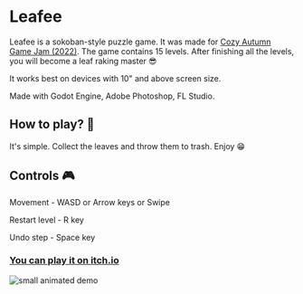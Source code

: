 # Leafee
Leafee is a sokoban-style puzzle game. It was made for [Cozy Autumn Game Jam (2022)](https://itch.io/jam/cozy-autumn-game-jam-2022). The game contains 15 levels. After finishing all the levels, you will become a leaf raking master 😎

It works best on devices with 10" and above screen size.

Made with Godot Engine, Adobe Photoshop, FL Studio.

## How to play? 🤔

It's simple. Collect the leaves and throw them to trash. Enjoy 😁

## Controls 🎮

Movement - WASD or Arrow keys or Swipe

Restart level - R key

Undo step - Space key

### [You can play it on itch.io](https://dudem.itch.io/leafee)

![small animated demo](https://img.itch.zone/aW1hZ2UvMTY5NjY5Mi8xMDA0NjQxNi5naWY=/347x500/fCSUFd.gif)
